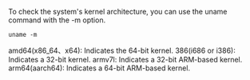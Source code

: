 To check the system's kernel architecture, you can use the uname command with the -m option.
```
uname -m
```
amd64(x86_64、x64): Indicates the 64-bit kernel.
386(i686 or i386): Indicates a 32-bit kernel.
armv7l: Indicates a 32-bit ARM-based kernel.
arm64(aarch64): Indicates a 64-bit ARM-based kernel. 
